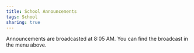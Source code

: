 ```yaml
---
title: School Announcements
tags: School
sharing: true
---
```

Announcements are broadcasted at 8:05 AM. You can find the broadcast in the menu above.